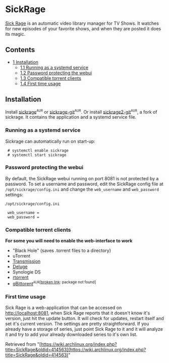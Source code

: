 # SickRage

[Sick Rage](https://www.sickrage.tv/) is an automatic video library manager for TV Shows. It watches for new episodes of your favorite shows, and when they are posted it does its magic.

## Contents

*   [1 Installation](#Installation)
    *   [1.1 Running as a systemd service](#Running_as_a_systemd_service)
    *   [1.2 Password protecting the webui](#Password_protecting_the_webui)
    *   [1.3 Compatible torrent clients](#Compatible_torrent_clients)
    *   [1.4 First time usage](#First_time_usage)

## Installation

Install [sickrage](https://aur.archlinux.org/packages/sickrage/)<sup><small>AUR</small></sup> or [sickrage-git](https://aur.archlinux.org/packages/sickrage-git/)<sup><small>AUR</small></sup>. Or install [sickrage2-git](https://aur.archlinux.org/packages/sickrage2-git/)<sup><small>AUR</small></sup>, a fork of sickrage. It contains the application and a systemd service file.

### Running as a systemd service

Sickrage can automatically run on start-up:

```
 # systemctl enable sickrage
 # systemctl start sickrage

```

### Password protecting the webui

By default, the SickRage webui running on port 8081 is not protected by a password. To set a username and password, edit the SickRage config file at `/opt/sickrage/config.ini` and change the `web_username` and `web_password` settings:

 `/opt/sickrage/config.ini` 

```
 web_username =
 web_password =
```

### Compatible torrent clients

**For some you will need to enable the web-interface to work**

*   "Black Hole" (saves .torrent files to a directory)
*   uTorrent
*   [Transmission](/index.php/Transmission "Transmission")
*   [Deluge](/index.php/Deluge "Deluge")
*   Synologie DS
*   [rtorrent](https://www.archlinux.org/packages/?name=rtorrent)
*   [qBittorent](https://aur.archlinux.org/packages/qBittorent/)<sup><small>AUR</small></sup><sup>[[broken link](/index.php/ArchWiki:Requests#Broken_package_links "ArchWiki:Requests"): package not found]</sup>

### First time usage

Sick Rage is a web-application that can be accessed on [http://localhost:8081](http://localhost:8081), when Sick Rage reports that it doesn't know it's version, just hit the update button. It will check for updates, restart itself and set it's current version. The settings are pretty straightforward. If you already have a storage of series, just point Sick Rage to it and it will analyze it and try to add your already downloaded series to it's own list.

Retrieved from "[https://wiki.archlinux.org/index.php?title=SickRage&oldid=414563](https://wiki.archlinux.org/index.php?title=SickRage&oldid=414563)"
